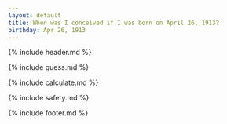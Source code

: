 ```yaml
---
layout: default
title: When was I conceived if I was born on April 26, 1913?
birthday: Apr 26, 1913
---
```


{% include header.md %}

{% include guess.md %}

{% include calculate.md %}

{% include safety.md %}

{% include footer.md %}



